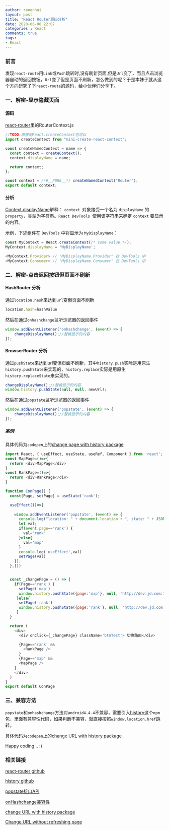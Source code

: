 ```yaml
---
author: raoenhui
layout: post
title: "React Router源码分析"
date: 2020-06-08 22:07
categories : React
comments: true
tags:
- React
---
```




### 前言

发现`react-route`用`Link`或`Push`跳转时,没有刷新页面,但是`Url`变了，而且点击浏览器自动的返回按钮，`Url`变了但是页面不刷新，怎么做到的呢？于是本妹子就从这个方向研究了下`react-route`的源码，给小伙伴们分享下。

### 一、解密-显示隐藏页面

#### 源码
[react-router](https://github.com/ReactTraining/react-router)里的RouterContext.js

```js
//TODO:直接用React.createContext也可以
import createContext from "mini-create-react-context";

const createNamedContext = name => {
  const context = createContext();
  context.displayName = name;

  return context;
};

const context = /*#__PURE__*/ createNamedContext("Router");
export default context;

```
#### 分析

[Context.displayName](https://reactjs.org/docs/context.html#contextdisplayname)解释：
`context `对象接受一个名为 `displayName` 的` property`，类型为字符串。`React DevTools `使用该字符串来确定 `context` 要显示的内容。

示例，下述组件在 `DevTools` 中将显示为 `MyDisplayName`：

```js
const MyContext = React.createContext(/* some value */);
MyContext.displayName = 'MyDisplayName';

<MyContext.Provider> // "MyDisplayName.Provider" 在 DevTools 中
<MyContext.Consumer> // "MyDisplayName.Consumer" 在 DevTools 中
```

### 二、解密-点击返回按钮但页面不刷新

#### HashRouter 分析
通过`location.hash`来达到`url`变但页面不刷新
```js
location.hash=hashValue
```
然后在通过`onhashchange`监听浏览器的返回事件
```js
window.addEventListener('onhashchange', (event) => {
    changeDisplayName();//替换显示的内容
});
```
#### BrowserRouter 分析

通过`pushState`来达到url变但页面不刷新，其中`history.push`实际是用原生`history.pushState`来实现的，`history.replace`实际是用原生`history.replaceState`来实现的。
```js
changeDisplayName();//替换显示的内容
window.history.pushState(null, null, newUrl);
```
然后在通过`popstate`监听浏览器的返回事件
```js
window.addEventListener('popstate', (event) => {
    changeDisplayName();//替换显示的内容
});
```
##### 案例
具体代码为`codepen`上的[change page with history package](https://codepen.io/huihui/pen/qBbOajM)
```js
import React, { useEffect, useState, useRef, Component } from 'react';
const MapPage=()=>{
  return <div>MapPage</div>
}
const RankPage=()=>{
  return <div>RankPage</div>
}

function ConPage() {
  const[Page, setPage] = useState('rank');

  useEffect(()=>{
  
    window.addEventListener('popstate', (event) => {
      console.log("location: " + document.location + ", state: " + JSON.stringify(event.page));
      let val;
      if(event.page=='rank') {
        val='rank'
      }else{
        val='map'
      }
      console.log('useEffect',val) 
      setPage(val)
    });
  },[])


  const _changePage = () => {
    if(Page=='rank') {
      setPage('map')
      window.history.pushState({page:'map'}, null, 'http://dev.jd.com:10086/con?pId=map');
     }else{
      setPage('rank')
      window.history.pushState({page:'rank'}, null, 'http://dev.jd.com:10086/con?pId=rank');
     }
  }

  return (
    <div>
      <div onClick={_changePage} className='btnTest'> 切换路由</div>

      {Page=='rank' &&
        <RankPage />
      }
      {Page=='map' &&
      <MapPage />
    }
    </div>
  )
}
export default ConPage
```

### 三、兼容方法

`popstate`和`onhashchange`方法对`android4.4.4`不兼容，需要引入[history](https://www.npmjs.com/package/history)这个`npm`包，里面有兼容性代码，如果判断不兼容，就直接按照`window.location.href`跳转。

具体代码为`codepen`上的[change URL with history package](https://codepen.io/huihui/pen/gOPaMNE)

Happy coding .. :)

### 相关链接
[react-router github](https://github.com/ReactTraining/react-router)

[history github](https://github.com/ReactTraining/history)

[popstate接口API](https://developer.mozilla.org/zh-CN/docs/Web/API/Window/popstate_event)

[onHashchange兼容性](https://caniuse.com/#search=onHashchange)

[change URL with history package](https://codepen.io/huihui/pen/gOPaMNE)

[Change URL without refreshing page](https://codepen.io/huihui/pen/qBbOajM)